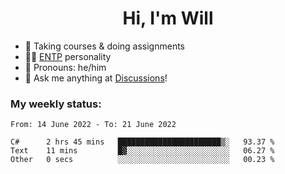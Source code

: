 <h1 align="center">Hi, I'm Will</h1>


-   :seedling: Taking courses & doing assignments
-   :man_scientist: [ENTP](https://www.16personalities.com/entp-personality) personality
-   :man: Pronouns: he/him
-   :thought_balloon: Ask me anything at [Discussions](https://github.com/willjoje/willjoje/discussions/new)!

### My weekly status:
<!--START_SECTION:waka-->

```text
From: 14 June 2022 - To: 21 June 2022

C#      2 hrs 45 mins   ███████████████████████▒░   93.37 %
Text    11 mins         █▓░░░░░░░░░░░░░░░░░░░░░░░   06.27 %
Other   0 secs          ░░░░░░░░░░░░░░░░░░░░░░░░░   00.23 %
```

<!--END_SECTION:waka-->
